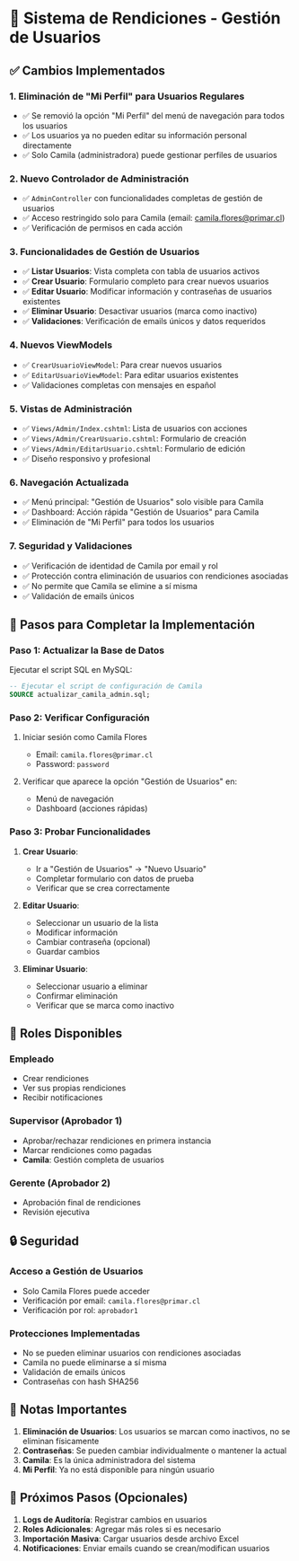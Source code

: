 # 🏢 Sistema de Rendiciones - Gestión de Usuarios

## ✅ Cambios Implementados

### 1. **Eliminación de "Mi Perfil" para Usuarios Regulares**
- ✅ Se removió la opción "Mi Perfil" del menú de navegación para todos los usuarios
- ✅ Los usuarios ya no pueden editar su información personal directamente
- ✅ Solo Camila (administradora) puede gestionar perfiles de usuarios

### 2. **Nuevo Controlador de Administración**
- ✅ `AdminController` con funcionalidades completas de gestión de usuarios
- ✅ Acceso restringido solo para Camila (email: camila.flores@primar.cl)
- ✅ Verificación de permisos en cada acción

### 3. **Funcionalidades de Gestión de Usuarios**
- ✅ **Listar Usuarios**: Vista completa con tabla de usuarios activos
- ✅ **Crear Usuario**: Formulario completo para crear nuevos usuarios
- ✅ **Editar Usuario**: Modificar información y contraseñas de usuarios existentes
- ✅ **Eliminar Usuario**: Desactivar usuarios (marca como inactivo)
- ✅ **Validaciones**: Verificación de emails únicos y datos requeridos

### 4. **Nuevos ViewModels**
- ✅ `CrearUsuarioViewModel`: Para crear nuevos usuarios
- ✅ `EditarUsuarioViewModel`: Para editar usuarios existentes
- ✅ Validaciones completas con mensajes en español

### 5. **Vistas de Administración**
- ✅ `Views/Admin/Index.cshtml`: Lista de usuarios con acciones
- ✅ `Views/Admin/CrearUsuario.cshtml`: Formulario de creación
- ✅ `Views/Admin/EditarUsuario.cshtml`: Formulario de edición
- ✅ Diseño responsivo y profesional

### 6. **Navegación Actualizada**
- ✅ Menú principal: "Gestión de Usuarios" solo visible para Camila
- ✅ Dashboard: Acción rápida "Gestión de Usuarios" para Camila
- ✅ Eliminación de "Mi Perfil" para todos los usuarios

### 7. **Seguridad y Validaciones**
- ✅ Verificación de identidad de Camila por email y rol
- ✅ Protección contra eliminación de usuarios con rendiciones asociadas
- ✅ No permite que Camila se elimine a sí misma
- ✅ Validación de emails únicos

## 🔧 Pasos para Completar la Implementación

### Paso 1: Actualizar la Base de Datos
Ejecutar el script SQL en MySQL:

```sql
-- Ejecutar el script de configuración de Camila
SOURCE actualizar_camila_admin.sql;
```

### Paso 2: Verificar Configuración
1. Iniciar sesión como Camila Flores
   - Email: `camila.flores@primar.cl`
   - Password: `password`

2. Verificar que aparece la opción "Gestión de Usuarios" en:
   - Menú de navegación
   - Dashboard (acciones rápidas)

### Paso 3: Probar Funcionalidades
1. **Crear Usuario**:
   - Ir a "Gestión de Usuarios" → "Nuevo Usuario"
   - Completar formulario con datos de prueba
   - Verificar que se crea correctamente

2. **Editar Usuario**:
   - Seleccionar un usuario de la lista
   - Modificar información
   - Cambiar contraseña (opcional)
   - Guardar cambios

3. **Eliminar Usuario**:
   - Seleccionar usuario a eliminar
   - Confirmar eliminación
   - Verificar que se marca como inactivo

## 👥 Roles Disponibles

### Empleado
- Crear rendiciones
- Ver sus propias rendiciones
- Recibir notificaciones

### Supervisor (Aprobador 1)
- Aprobar/rechazar rendiciones en primera instancia
- Marcar rendiciones como pagadas
- **Camila**: Gestión completa de usuarios

### Gerente (Aprobador 2)
- Aprobación final de rendiciones
- Revisión ejecutiva

## 🔒 Seguridad

### Acceso a Gestión de Usuarios
- Solo Camila Flores puede acceder
- Verificación por email: `camila.flores@primar.cl`
- Verificación por rol: `aprobador1`

### Protecciones Implementadas
- No se pueden eliminar usuarios con rendiciones asociadas
- Camila no puede eliminarse a sí misma
- Validación de emails únicos
- Contraseñas con hash SHA256

## 📝 Notas Importantes

1. **Eliminación de Usuarios**: Los usuarios se marcan como inactivos, no se eliminan físicamente
2. **Contraseñas**: Se pueden cambiar individualmente o mantener la actual
3. **Camila**: Es la única administradora del sistema
4. **Mi Perfil**: Ya no está disponible para ningún usuario

## 🚀 Próximos Pasos (Opcionales)

1. **Logs de Auditoría**: Registrar cambios en usuarios
2. **Roles Adicionales**: Agregar más roles si es necesario
3. **Importación Masiva**: Cargar usuarios desde archivo Excel
4. **Notificaciones**: Enviar emails cuando se crean/modifican usuarios 